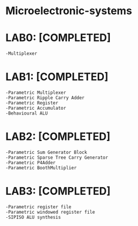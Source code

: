 # Microelectronic-systems

# LAB0: [COMPLETED]
	-Multiplexer

# LAB1: [COMPLETED]
	-Parametric Multiplexer
	-Parametric Ripple Carry Adder
	-Parametric Register
	-Parametric Accumulator
	-Behavioural ALU

# LAB2: [COMPLETED]
	-Parametric Sum Generator Block
	-Parametric Sparse Tree Carry Generator 
	-Parametric P4Adder
	-Parametric BoothMultiplier

# LAB3: [COMPLETED]
	-Parametric register file
	-Parametric windowed register file
	-SIPISO ALU synthesis
